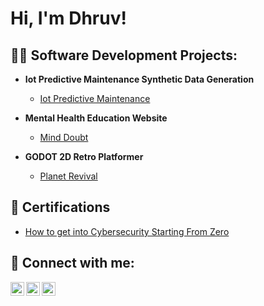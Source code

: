 <h1>Hi, I'm Dhruv!</h1>

<h2>👨‍💻 Software Development Projects:</h2>

- <b>Iot Predictive Maintenance Synthetic Data Generation</b>
  - [Iot Predictive Maintenance](https://github.com/Xenomorphing828/IotPredictiveMaintenance/tree/main)

- <b>Mental Health Education Website</b>
  - [Mind Doubt](https://github.com/Xenomorphing828/Mind-Doubt)

- <b>GODOT 2D Retro Platformer</b>
  - [Planet Revival](https://github.com/Xenomorphing828/PlanetRevival)

<h2>📔 Certifications</h2>

- [How to get into Cybersecurity Starting From Zero](https://www.youtube.com/watch?v=a83ASGn_V_s)


<h2> 🤳 Connect with me:</h2>

[<img align="left" alt="JoshMadakor | YouTube" width="22px" src="https://cdn.jsdelivr.net/npm/simple-icons@v3/icons/youtube.svg" />][youtube]
[<img align="left" alt="JoshMadakor | LinkedIn" width="22px" src="https://cdn.jsdelivr.net/npm/simple-icons@v3/icons/linkedin.svg" />][linkedin]
[<img align="left" alt="JoshMadakor | Instagram" width="22px" src="https://cdn.jsdelivr.net/npm/simple-icons@v3/icons/instagram.svg" />][instagram]


[youtube]: https://www.youtube.com/channel/UCoEIbO8KTo3jgKjuKpK5-SQ
[instagram]: https://www.instagram.com/dhruv.d1ghe/
[linkedin]: https://www.linkedin.com/in/dhruv-dighe-35209432b/

<!--
**joshmadakor1/joshmadakor1** is a ✨ _special_ ✨ repository because its `README.md` (this file) appears on your GitHub profile.

Here are some ideas to get you started:

- 🔭 I’m currently working on ...
- 🌱 I’m currently learning ...
- 👯 I’m looking to collaborate on ...
- 🤔 I’m looking for help with ...
- 💬 Ask me about ...
- 📫 How to reach me: ...
- 😄 Pronouns: ...
- ⚡ Fun fact: ...
-->
